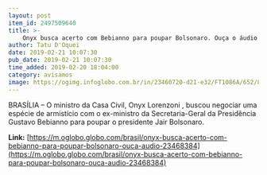 ```yaml
---
layout: post
item_id: 2497509640
title: >-
    Onyx busca acerto com Bebianno para poupar Bolsonaro. Ouça o áudio
author: Tatu D'Oquei
date: 2019-02-21 10:07:30
pub_date: 2019-02-21 10:07:30
time_added: 2019-02-20 18:04:00
category: avisamos
image: https://ogimg.infoglobo.com.br/in/23460720-d21-e32/FT1086A/652/80475086_PA-Brasilia-BSB-02-01-2019-Um-dia-apos-a-posse-o-presidente-Jair-Bolsonaro-participou-n.jpg
---
```


BRASÍLIA – O ministro da Casa Civil, Onyx Lorenzoni , buscou negociar uma espécie de armistício com o ex-ministro da Secretaria-Geral da Presidência Gustavo Bebianno para poupar o presidente Jair Bolsonaro.

**Link:** [https://m.oglobo.globo.com/brasil/onyx-busca-acerto-com-bebianno-para-poupar-bolsonaro-ouca-audio-23468384](https://m.oglobo.globo.com/brasil/onyx-busca-acerto-com-bebianno-para-poupar-bolsonaro-ouca-audio-23468384)

